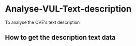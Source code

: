 # Analyse-VUL-Text-description
 To analyse the CVE's text description
 
 ## How to get the description text data
